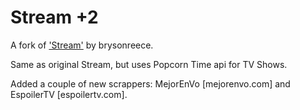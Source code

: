 
Stream +2
===========
A fork of ['Stream'](https://github.com/brysonreece/Stream) by brysonreece.

Same as original Stream, but uses Popcorn Time api for TV Shows.

Added a couple of new scrappers: MejorEnVo [mejorenvo.com] and EspoilerTV [espoilertv.com].